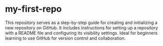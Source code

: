 # my-first-repo
This repository serves as a step-by-step guide for creating and initializing a new repository on GitHub. It includes instructions for setting up a repository with a README file and configuring its visibility settings. Ideal for beginners learning to use GitHub for version control and collaboration.
